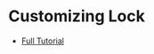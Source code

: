 # Customizing Lock

- [Full Tutorial](https://auth0.com/docs/quickstart/native/android/10-customizing-lock)
